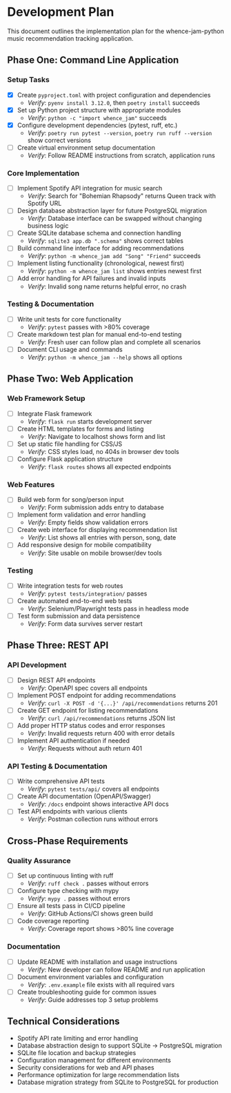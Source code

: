 # Development Plan

This document outlines the implementation plan for the whence-jam-python music recommendation tracking application.

## Phase One: Command Line Application

### Setup Tasks
- [x] Create `pyproject.toml` with project configuration and dependencies
  - *Verify*: `pyenv install 3.12.0`, then `poetry install` succeeds
- [x] Set up Python project structure with appropriate modules
  - *Verify*: `python -c "import whence_jam"` succeeds
- [x] Configure development dependencies (pytest, ruff, etc.)
  - *Verify*: `poetry run pytest --version`, `poetry run ruff --version` show correct versions
- [ ] Create virtual environment setup documentation
  - *Verify*: Follow README instructions from scratch, application runs

### Core Implementation
- [ ] Implement Spotify API integration for music search
  - *Verify*: Search for "Bohemian Rhapsody" returns Queen track with Spotify URL
- [ ] Design database abstraction layer for future PostgreSQL migration
  - *Verify*: Database interface can be swapped without changing business logic
- [ ] Create SQLite database schema and connection handling
  - *Verify*: `sqlite3 app.db ".schema"` shows correct tables
- [ ] Build command line interface for adding recommendations
  - *Verify*: `python -m whence_jam add "Song" "Friend"` succeeds
- [ ] Implement listing functionality (chronological, newest first)
  - *Verify*: `python -m whence_jam list` shows entries newest first
- [ ] Add error handling for API failures and invalid inputs
  - *Verify*: Invalid song name returns helpful error, no crash

### Testing & Documentation
- [ ] Write unit tests for core functionality
  - *Verify*: `pytest` passes with >80% coverage
- [ ] Create markdown test plan for manual end-to-end testing
  - *Verify*: Fresh user can follow plan and complete all scenarios
- [ ] Document CLI usage and commands
  - *Verify*: `python -m whence_jam --help` shows all options

## Phase Two: Web Application

### Web Framework Setup
- [ ] Integrate Flask framework
  - *Verify*: `flask run` starts development server
- [ ] Create HTML templates for forms and listing
  - *Verify*: Navigate to localhost shows form and list
- [ ] Set up static file handling for CSS/JS
  - *Verify*: CSS styles load, no 404s in browser dev tools
- [ ] Configure Flask application structure
  - *Verify*: `flask routes` shows all expected endpoints

### Web Features
- [ ] Build web form for song/person input
  - *Verify*: Form submission adds entry to database
- [ ] Implement form validation and error handling
  - *Verify*: Empty fields show validation errors
- [ ] Create web interface for displaying recommendation list
  - *Verify*: List shows all entries with person, song, date
- [ ] Add responsive design for mobile compatibility
  - *Verify*: Site usable on mobile browser/dev tools

### Testing
- [ ] Write integration tests for web routes
  - *Verify*: `pytest tests/integration/` passes
- [ ] Create automated end-to-end web tests
  - *Verify*: Selenium/Playwright tests pass in headless mode
- [ ] Test form submission and data persistence
  - *Verify*: Form data survives server restart

## Phase Three: REST API

### API Development
- [ ] Design REST API endpoints
  - *Verify*: OpenAPI spec covers all endpoints
- [ ] Implement POST endpoint for adding recommendations
  - *Verify*: `curl -X POST -d '{...}' /api/recommendations` returns 201
- [ ] Create GET endpoint for listing recommendations
  - *Verify*: `curl /api/recommendations` returns JSON list
- [ ] Add proper HTTP status codes and error responses
  - *Verify*: Invalid requests return 400 with error details
- [ ] Implement API authentication if needed
  - *Verify*: Requests without auth return 401

### API Testing & Documentation
- [ ] Write comprehensive API tests
  - *Verify*: `pytest tests/api/` covers all endpoints
- [ ] Create API documentation (OpenAPI/Swagger)
  - *Verify*: `/docs` endpoint shows interactive API docs
- [ ] Test API endpoints with various clients
  - *Verify*: Postman collection runs without errors

## Cross-Phase Requirements

### Quality Assurance
- [ ] Set up continuous linting with ruff
  - *Verify*: `ruff check .` passes without errors
- [ ] Configure type checking with mypy
  - *Verify*: `mypy .` passes without errors
- [ ] Ensure all tests pass in CI/CD pipeline
  - *Verify*: GitHub Actions/CI shows green build
- [ ] Code coverage reporting
  - *Verify*: Coverage report shows >80% line coverage

### Documentation
- [ ] Update README with installation and usage instructions
  - *Verify*: New developer can follow README and run application
- [ ] Document environment variables and configuration
  - *Verify*: `.env.example` file exists with all required vars
- [ ] Create troubleshooting guide for common issues
  - *Verify*: Guide addresses top 3 setup problems

## Technical Considerations

- Spotify API rate limiting and error handling
- Database abstraction design to support SQLite → PostgreSQL migration
- SQLite file location and backup strategies
- Configuration management for different environments
- Security considerations for web and API phases
- Performance optimization for large recommendation lists
- Database migration strategy from SQLite to PostgreSQL for production